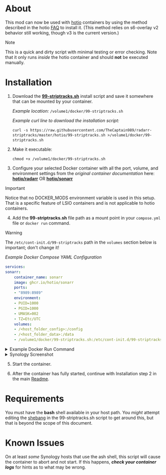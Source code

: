 # About
This mod can now be used with [hotio](https://hotio.dev/) containers by using the method described in the hotio [FAQ](https://hotio.dev/faq/#:~:text=I%20would%20like%20to%20execute%20my%20own%20scripts%20on%20startup%2C%20how%20would%20I%20do%20this%3F) to install it.
(This method relies on s6-overlay v2 behavior still working, though v3 is the current version.)

> [!NOTE]
> This is a quick and dirty script with minimal testing or error checking.  Note that it only runs *inside* the hotio container and should **not** be executed manually.

# Installation
1. Download the **[99-striptracks.sh](./99-striptracks.sh)** install script and save it somewhere that can be mounted by your container.  

    *Example location:*  `/volume1/docker/99-striptracks.sh`  

    *Example curl line to download the installation script:*  

    ```shell
    curl -s https://raw.githubusercontent.com/TheCaptain989/radarr-striptracks/master/hotio/99-striptracks.sh >/volume1/docker/99-striptracks.sh
    ```

2. Make it executable:

    ```shell
    chmod +x /volume1/docker/99-striptracks.sh
    ```

3. Configure your selected Docker container with all the port, volume, and environment settings from the *original container documentation* here:  
   **[hotio/radarr](https://hotio.dev/containers/radarr/ "Radarr Docker container")**  OR  **[hotio/sonarr](https://hotio.dev/containers/sonarr/ "Sonarr Docker container")**

> [!IMPORTANT]
> Notice that no DOCKER_MODS environment variable is used in this setup.  That is a specific feature of LSIO containers and is not applicable to hotio containers.

4. Add the **99-striptracks.sh** file path as a mount point in your `compose.yml` file or `docker run` command.  

> [!WARNING]
> The `/etc/cont-init.d/99-striptracks` path in the `volumes` section below is important; don't change it!

  *Example Docker Compose YAML Configuration*

  ```yaml
  services:
  sonarr:
      container_name: sonarr
      image: ghcr.io/hotio/sonarr
      ports:
      - "8989:8989"
      environment:
      - PUID=1000
      - PGID=1000
      - UMASK=002
      - TZ=Etc/UTC
      volumes:
      - /<host_folder_config>:/config
      - /<host_folder_data>:/data
      - /volume1/docker/99-striptracks.sh:/etc/cont-init.d/99-striptracks
  ```  

 <details>
 <summary>Example Docker Run Command</summary>

  ```shell
  docker run --rm \
      --name sonarr \
      -p 8989:8989 \
      -e PUID=1000 \
      -e PGID=1000 \
      -e UMASK=002 \
      -e TZ="Etc/UTC" \
      -v /<host_folder_config>:/config \
      -v /<host_folder_data>:/data \
      -v /volume1/docker/99-striptracks.sh:/etc/cont-init.d/99-striptracks \
      ghcr.io/hotio/sonarr
  ```  

 </details>
 <details>
 <summary>Synology Screenshot</summary>

 *Example Synology Configuration*  
 ![striptracks hotio](hotio-striptracks-synology.png "Synology container ettings")

> [!CAUTION]
> Please be sure that your mount points for `/config` and `/data` above do not overlap with the newly added mount point!

   </details>

5. Start the container.

6. After the container has fully started, continue with Installation step 2 in the main [Readme](../README.md#installation).

# Requirements
You must have the **bash** shell available in your host path.  You *might* attempt editing the [shebang](https://en.wikipedia.org/wiki/Shebang_(Unix)) in the 99-striptracks.sh script to get around this, but that is beyond the scope of this document.

# Known Issues
On at least *some* Synology hosts that use the ash shell, this script will cause the container to abort and not start.  If this happens, ***check your container logs*** for hints as to what may be wrong.
